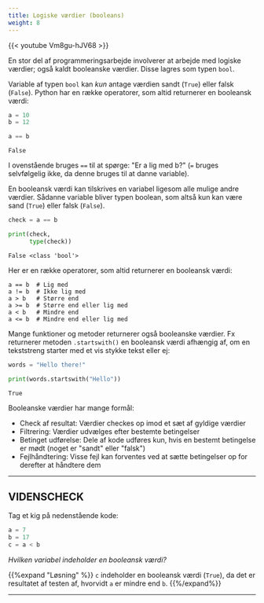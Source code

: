 ```yaml
---
title: Logiske værdier (booleans)
weight: 8
---
```

{{< youtube Vm8gu-hJV68 >}}

En stor del af programmeringsarbejde involverer at arbejde med logiske værdier; også kaldt booleanske værdier. Disse lagres som typen `bool`.

Variable af typen `bool` kan *kun* antage værdien sandt (`True`) eller falsk (`False`). Python har en række operatorer, som altid returnerer en booleansk værdi:


```python
a = 10
b = 12

a == b
```




    False



I ovenstående bruges `==` til at spørge: "Er a lig med b?" (`=` bruges selvfølgelig ikke, da denne bruges til at danne variable).

En booleansk værdi kan tilskrives en variabel ligesom alle mulige andre værdier. Sådanne variable bliver typen boolean, som altså kun kan være sand (`True`) eller falsk (`False`).


```python
check = a == b

print(check, 
      type(check))
```

    False <class 'bool'>


Her er en række operatorer, som altid returnerer en booleansk værdi:

```
a == b  # Lig med
a != b  # Ikke lig med
a > b   # Større end
a >= b  # Større end eller lig med
a < b   # Mindre end
a <= b  # Mindre end eller lig med
```

Mange funktioner og metoder returnerer også booleanske værdier. Fx returnerer metoden `.startswith()` en booleansk værdi afhængig af, om en tekststreng starter med et vis stykke tekst eller ej:


```python
words = "Hello there!"

print(words.startswith("Hello"))
```

    True


Booleanske værdier har mange formål:

- Check af resultat: Værdier checkes op imod et sæt af gyldige værdier
- Filtrering: Værdier udvælges efter bestemte betingelser
- Betinget udførelse: Dele af kode udføres kun, hvis en bestemt betingelse er mødt (noget er "sandt" eller "falsk")
- Fejlhåndtering: Visse fejl kan forventes ved at sætte betingelser op for derefter at håndtere dem

---
## VIDENSCHECK

Tag et kig på nedenstående kode:


```python
a = 7
b = 17
c = a < b
```

*Hvilken variabel indeholder en booleansk værdi?*

{{%expand "Løsning" %}} `c` indeholder en booleansk værdi (`True`), da det er resultatet af testen af, hvorvidt `a` er mindre end `b`.
{{%/expand%}} 

---